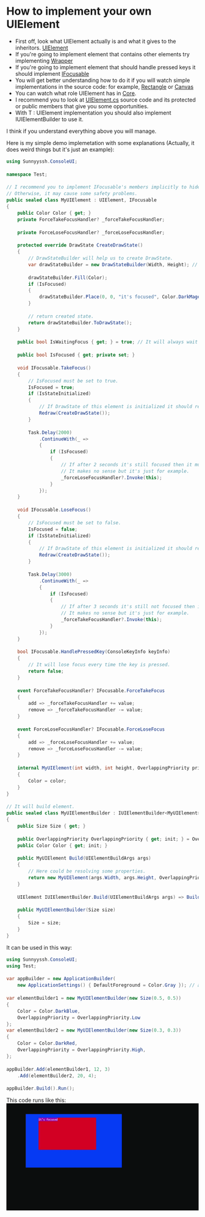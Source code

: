 <h1>How to implement your own UIElement</h1>

- First off, look what UIElement actually is and what it gives to the inheritors. [UIElement](UIElement.doc.md)
- If you're going to implement element that contains other elements try implementing [Wrapper](Wrapper.doc.md)
- If you're going to implement element that should handle pressed keys it should implement [IFocusable](IFocusable.doc.md)
- You will get better understanding how to do it if you will watch simple implementations in the source code: for example, [Rectangle](Rectangle.doc.md) or [Canvas](Canvas.doc.md)
- You can watch what role UIElement has in [Core](Core.doc.md).
- I recommend you to look at [UIElement.cs](https://github.com/sunnyyssh/Sunnyyssh.ConsoleUI/blob/master/Sunnyyssh.ConsoleUI/Core/UIElement/UIElement.cs) source code and its protected or public members that give you some opportunities.
- With T : UIElement implementation you should also implement IUIElementBuilder<T> to use it. 

I think if you understand everything above you will manage.

Here is my simple demo implemetation with some explanations (Actually, it does weird things but it's just an example):

```csharp
using Sunnyyssh.ConsoleUI;

namespace Test;

// I recommend you to implement IFocusable's members implicitly to hide them.
// Otherwise, it may cause some safety problems.
public sealed class MyUIElement : UIElement, IFocusable 
{
    public Color Color { get; }
    private ForceTakeFocusHandler? _forceTakeFocusHandler;
    
    private ForceLoseFocusHandler? _forceLoseFocusHandler;

    protected override DrawState CreateDrawState()
    {
        // DrawStateBuilder will help us to create DrawState.
        var drawStateBuilder = new DrawStateBuilder(Width, Height); // UIElement's width and height gotten.

        drawStateBuilder.Fill(Color);
        if (IsFocused)
        {
            drawStateBuilder.Place(0, 0, "it's focused", Color.DarkMagenta, Color.White);
        }

        // return created state.
        return drawStateBuilder.ToDrawState();
    }

    public bool IsWaitingFocus { get; } = true; // It will always wait for focus.

    public bool IsFocused { get; private set; }

    void IFocusable.TakeFocus()
    {
        // IsFocused must be set to true.
        IsFocused = true;
        if (IsStateInitialized)
        {
            // If DrawState of this element is initialized it should renew it because focused state differs.
            Redraw(CreateDrawState());
        }

        Task.Delay(2000)
            .ContinueWith(_ =>
            {
                if (IsFocused)
                {
                    // If after 2 seconds it's still focused then it must lose it.
                    // It makes no sense but it's just for example.
                    _forceLoseFocusHandler?.Invoke(this);
                }
            });
    }

    void IFocusable.LoseFocus()
    {
        // IsFocused must be set to false.
        IsFocused = false;
        if (IsStateInitialized)
        {
            // If DrawState of this element is initialized it should renew it because focused state differs.
            Redraw(CreateDrawState());
        }
        
        Task.Delay(3000)
            .ContinueWith(_ =>
            {
                if (IsFocused)
                {
                    // If after 3 seconds it's still not focused then it must take it.
                    // It makes no sense but it's just for example.
                    _forceTakeFocusHandler?.Invoke(this);
                }
            });
    }

    bool IFocusable.HandlePressedKey(ConsoleKeyInfo keyInfo)
    {
        // It will lose focus every time the key is pressed.
        return false;
    }

    event ForceTakeFocusHandler? IFocusable.ForceTakeFocus
    {
        add => _forceTakeFocusHandler += value;
        remove => _forceTakeFocusHandler -= value;
    }

    event ForceLoseFocusHandler? IFocusable.ForceLoseFocus
    {
        add => _forceLoseFocusHandler += value;
        remove => _forceLoseFocusHandler -= value;
    }

    internal MyUIElement(int width, int height, OverlappingPriority priority, Color color) : base(width, height, priority)
    {
        Color = color;
    }
}

// It will build element.
public sealed class MyUIElementBuilder : IUIElementBuilder<MyUIElement>
{
    public Size Size { get; }

    public OverlappingPriority OverlappingPriority { get; init; } = OverlappingPriority.Medium;
    public Color Color { get; init; }

    public MyUIElement Build(UIElementBuildArgs args)
    {
        // Here could be resolving some properties.
        return new MyUIElement(args.Width, args.Height, OverlappingPriority, Color);
    }

    UIElement IUIElementBuilder.Build(UIElementBuildArgs args) => Build(args);

    public MyUIElementBuilder(Size size)
    {
        Size = size;
    }
}
```


It can be used in this way:

```csharp
using Sunnyyssh.ConsoleUI;
using Test;

var appBuilder = new ApplicationBuilder(
    new ApplicationSettings() { DefaultForeground = Color.Gray }); // app builder init.

var elementBuilder1 = new MyUIElementBuilder(new Size(0.5, 0.5))
{
    Color = Color.DarkBlue,
    OverlappingPriority = OverlappingPriority.Low
};
var elementBuilder2 = new MyUIElementBuilder(new Size(0.3, 0.3))
{
    Color = Color.DarkRed,
    OverlappingPriority = OverlappingPriority.High,
};

appBuilder.Add(elementBuilder1, 12, 3)
    .Add(elementBuilder2, 20, 4);

appBuilder.Build().Run();
```

This code runs like this:
<br/>
![demo](CustomUIElement.demo.gif)